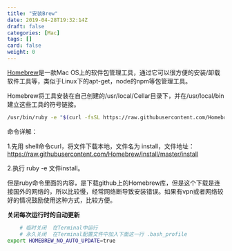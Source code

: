 ```yaml
---
title: "安装Brew"
date: 2019-04-28T19:32:14Z
draft: false
categories: [Mac]
tags: []
card: false
weight: 0
---
```


[Homebrew](https://link.jianshu.com?t=http%3A%2F%2Fbrew.sh%2Findex_zh-cn.html)是一款Mac OS上的软件包管理工具，通过它可以很方便的安装/卸载软件工具等，类似于Linux下的apt-get，node的npm等包管理工具。

Homebrew将工具安装在自己创建的/usr/local/Cellar目录下，并在/usr/local/bin建立这些工具的符号链接。

<!--more-->

```bash
/usr/bin/ruby -e "$(curl -fsSL https://raw.githubusercontent.com/Homebrew/install/master/install)"
```

命令详解：

1.先用 shell命令curl，将文件下载本地，文件名为 install，文件地址：https://raw.githubusercontent.com/Homebrew/install/master/install

2.执行 ruby -e 文件install。

但是ruby命令里面的内容，是下载github上的Homebrew库，但是这个下载是连接国外的网络的，所以比较慢，经常网络断导致安装错误。如果有vpn或者网络较好的情况鼓励使用这种方式，比较方便。

**关闭每次运行时的自动更新**

```bash
	# 临时关闭  在Terminal中运行
	# 永久关闭  在Terminal配置文件中加入下面这一行 .bash_profile
export HOMEBREW_NO_AUTO_UPDATE=true
```



